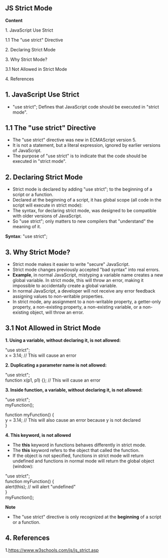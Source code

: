 ## JS Strict Mode

**Content**

1\. JavaScript Use Strict

1.1 The "use strict" Directive

2\. Declaring Strict Mode

3\. Why Strict Mode?

3.1 Not Allowed in Strict Mode

4\. References

## 1. JavaScript Use Strict

-   "use strict"; Defines that JavaScript code should be executed in "strict mode".

## 1.1 The "use strict" Directive

-   The "use strict" directive was new in ECMAScript version 5.
-   It is not a statement, but a literal expression, ignored by earlier versions of JavaScript.
-   The purpose of "use strict" is to indicate that the code should be executed in "strict mode".

## 2. Declaring Strict Mode

-   Strict mode is declared by adding "use strict"; to the beginning of a script or a function.
-   Declared at the beginning of a script, it has global scope (all code in the script will execute in strict mode):
-   The syntax, for declaring strict mode, was designed to be compatible with older versions of JavaScript.
-   So "use strict"; only matters to new compilers that "understand" the meaning of it.

**Syntax**: "use strict";

## 3. Why Strict Mode?

-   Strict mode makes it easier to write "secure" JavaScript.
-   Strict mode changes previously accepted "bad syntax" into real errors.
-   **Example**, in normal JavaScript, mistyping a variable name creates a new global variable. In strict mode, this will throw an error, making it impossible to accidentally create a global variable.
-   In normal JavaScript, a developer will not receive any error feedback assigning values to non-writable properties.
-   In strict mode, any assignment to a non-writable property, a getter-only property, a non-existing property, a non-existing variable, or a non-existing object, will throw an error.

## 3.1 Not Allowed in Strict Mode

**1. Using a variable, without declaring it, is not allowed:**

"use strict";  
x = 3.14; // This will cause an error

**2. Duplicating a parameter name is not allowed:**

"use strict";  
function x(p1, p1) {}; // This will cause an error

**3. Inside function, a variable, without declaring it, is not allowed:**

"use strict";  
myFunction();

function myFunction() {  
y = 3.14; // This will also cause an error because y is not declared  
}

**4. This keyword, is not allowed**

-   The **this** keyword in functions behaves differently in strict mode.
-   The **this** keyword refers to the object that called the function.
-   If the object is not specified, functions in strict mode will return undefined and functions in normal mode will return the global object (window):

"use strict";  
function myFunction() {  
alert(this); // will alert "undefined"  
}  
myFunction();

**Note**

-   The "use strict" directive is only recognized at the **beginning** of a script or a function.

## 4. References

1.https://www.w3schools.com/js/js_strict.asp
